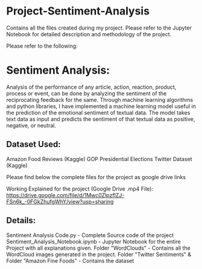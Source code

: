 # Project-Sentiment-Analysis
Contains all the files created during my project. Please refer to the Jupyter Notebook for detailed description and methodology of the project.

Please refer to the following:

# Sentiment Analysis:

Analysis of the performance of any article, action, reaction, product, process or event, can be done by analyzing the sentiment of the reciprocating feedback for the same. Through machine learning algorithms and python libraries, I have implemented a machine learning model useful in the prediction of the emotional sentiment of textual data.
The model takes text data as input and predicts the sentiment of that textual data as positive, negative, or neutral.

## Dataset Used:
Amazon Food Reviews (Kaggle)
GOP Presidential Elections Twitter Dataset (Kaggle)

Please find below the complete files for the project as google drive links

Working Explained for the project (Google Drive .mp4 File): https://drive.google.com/file/d/1Mwc0ZlpzflZJ-FSn6k_-0FGkZhufgWhY/view?usp=sharing

## Details:
Sentiment Analysis Code.py - Complete Source code of the project
Sentiment_Analysis_Notebook.ipynb - Jupyter Notebook for the entire Project with all explanations given.
Folder "WordClouds" - Contains all the WordCloud images generated in the project.
Folder "Twitter Sentiments" & Folder "Amazon Fine Foods" - Contains the dataset
